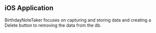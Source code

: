 ## iOS Application
BirthdayNoteTaker focuses on capturing and storing data and creating a Delete button to removing the data from the db.
